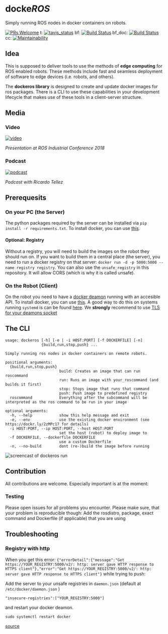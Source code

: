 # docke*ROS*
Simply running ROS nodes in docker containers on robots.

[![PRs Welcome](https://img.shields.io/badge/PRs-welcome-brightgreen.svg?style=flat-square)](https://github.com/ct2034/dockeROS/compare)
t: [![tavis_status](https://travis-ci.org/ct2034/dockeROS.svg?branch=master)](https://travis-ci.org/ct2034/dockeROS)
bf: [![Build Status](http://build.ros.org/job/Kdev__dockeros__ubuntu_xenial_amd64/badge/icon)](http://build.ros.org/job/Kdev__dockeros__ubuntu_xenial_amd64/)
bf_doc: [![Build Status](http://build.ros.org/buildStatus/icon?job=Kdoc__dockeros__ubuntu_xenial_amd64)](http://build.ros.org/job/Kdoc__dockeros__ubuntu_xenial_amd64/)
cc: [![Maintainability](https://api.codeclimate.com/v1/badges/23f9444fa2a2a1dc3d8c/maintainability)](https://codeclimate.com/github/ct2034/dockeROS/maintainability)

## Idea
This is supposed to deliver tools to use the methods of **edge computing** for ROS enabled robots.
These methods include fast and seamless deployment of software to edge devices (i.e. robots, and others).

The **dockeros library** is designed to create and update docker images for ros packages.
There is a CLI to use these capabilities in your development lifecycle that makes use of these tools in a client-server structure.

## Media
### Video
[![video](https://img.youtube.com/vi/Ubdc96GkO3M/1.jpg)](https://www.youtube.com/watch?v=Ubdc96GkO3M)

*Presentation at ROS Industrial Conference 2018*

### Podcast
[![podcast](https://assets.libsyn.com/secure/content/29282579/?height=90&width=90)](https://www.theconstructsim.com/rdp-034-docker-ros-dockeros-christian-henkel/)

*Podcast with Ricardo Tellez*

## Prerequesits
### On your PC (the Server)
The python packages required by the server can be installed via `pip install -r requirements.txt`.
To install docker, you can use [this](https://docs.docker.com/engine/installation/linux/ubuntu/).

#### Optional: Registry
Without a registry, you will need to build the images on the robot they should run on.
If you want to build them in a central place (the server), you need to run a docker registry on that server: `docker run -d -p 5000:5000 --name registry registry`. 
You can also use the `unsafe_registry` in this repository. 
It will allow CORS (which is why it is called unsafe).

### On the Robot (Client)
On the robot you need to have a [docker deamon](https://docs.docker.com/edge/engine/reference/commandline/dockerd/) running with an accesible API.
To install docker, you can use [this](https://docs.docker.com/engine/installation/linux/ubuntu/).
A good way to do this on systems running `systemd` is can be found [here](https://www.campalus.com/enable-remote-tcp-connections-to-docker-host-running-ubuntu-15-04/).
We **strongly** recommend to use [TLS for your deamons socket](http://lnr.li/60LYw/)

## The CLI
```
usage: dockeros [-h] [-e | -i HOST:PORT] [-f DOCKERFILE] [-n]
                {build,run,stop,push} ...

Simply running ros nodes in docker containers on remote robots.

positional arguments:
  {build,run,stop,push}
                        build: Creates an image that can run roscommand
                        run: Runs an image with your_roscommand (and builds it first)
                        stop: Stops image that runs that command
                        push: Push image to predefined registry
  roscommand            Everything after the subcommand will be interpreted as the ros command to be run in your image

optional arguments:
  -h, --help            show this help message and exit
  -e, --env             use the existing docker environment (see https://dockr.ly/2zMPc17 for details)
  -i HOST:PORT, --ip HOST:PORT, --host HOST:PORT
                        set the host (robot) to deploy image to
  -f DOCKERFILE, --dockerfile DOCKERFILE
                        use a custom Dockerfile
  -n, --no-build        dont (re-)build the image before running
```

![screencast of dockeros run](https://github.com/ct2034/dockeROS/blob/master/doc/dockeros_run.gif)

## Contribution
All contributions are welcome. Especially important is at the moment:
### Testing
Please open issues for all problems you encounter. 
Please make sure, that your problem is reproducible though: Add the rosdistro, package, exact command and Dockerfile (if applicable) that you are using

## Troubleshooting
### Registry with http
When you get this error: `{"errorDetail":{"message":"Get https://YOUR_REGISTRY:5000/v2/: http: server gave HTTP response to HTTPS client"},"error":"Get https://YOUR_REGISTRY:5000/v2/: http: server gave HTTP response to HTTPS client"}` while trying to push:

Add the server to your unsafe registries in `daemon.json` (default at `/etc/docker/daemon.json` )
```
"insecure-registries":["YOUR_REGISTRY:5000"]
```
and restart your docker deamon.
```
sudo systemctl restart docker
```
[source](https://stackoverflow.com/questions/49674004/docker-repository-server-gave-http-response-to-https-client#49675214)
